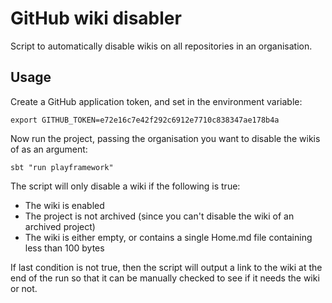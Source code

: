 # GitHub wiki disabler

Script to automatically disable wikis on all repositories in an organisation.

## Usage

Create a GitHub application token, and set in the environment variable:

```
export GITHUB_TOKEN=e72e16c7e42f292c6912e7710c838347ae178b4a
```

Now run the project, passing the organisation you want to disable the wikis of as an argument:

```
sbt "run playframework"
```

The script will only disable a wiki if the following is true:

* The wiki is enabled
* The project is not archived (since you can't disable the wiki of an archived project)
* The wiki is either empty, or contains a single Home.md file containing less than 100 bytes

If last condition is not true, then the script will output a link to the wiki at the end of the run so that it can be manually checked to see if it needs the wiki or not.

